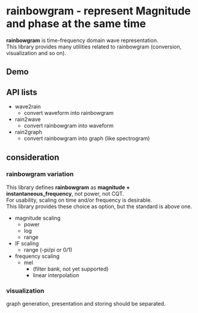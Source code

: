 # rainbowgram - represent Magnitude and phase at the same time
**rainbowgram** is time-frequency domain wave representation.  
This library provides many utilities related to rainbowgram (conversion, visualization and so on).  

## Demo

## API lists
* wave2rain
  + convert waveform into rainbowgram
* rain2wave
  + convert rainbowgram into waveform
* rain2graph
  + convert rainbowgram into graph (like spectrogram)


## consideration
### rainbowgram variation
This library defines **rainbowgram** as **magnitude + instantaneous_frequency**, not power, not CQT.  
For usability, scaling on time and/or frequency is desirable.  
This library provides these choice as option, but the standard is above one.  

* magnitude scaling
  + power
  + log
  + range
* IF scaling
  + range (-pi/pi or 0/1)
* frequency scaling
  + mel
    - (filter bank, not yet supported)
    - linear interpolation

### visualization
graph generation, presentation and storing should be separated.  
